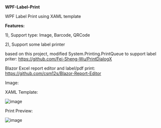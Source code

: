 **WPF-Label-Print**

WPF Label Print using XAML template

**Features:**

  1),  Support type: Image, Barcode, QRCode
  
  2),  Support some label printer

based on this project, modified System.Printing.PrintQueue to support label priter: https://github.com/Fei-Sheng-Wu/PrintDialogX

Blazor Excel report editor and label/pdf print: https://github.com/csm12s/Blazor-Report-Editor

Image:

XAML Template:

![image](https://github.com/user-attachments/assets/c6be8227-6741-482c-a601-2e44c910c91f)


Print Preview:


![image](https://github.com/user-attachments/assets/9a5eea64-f85f-4acf-90e2-06d50e8a9bcd)




